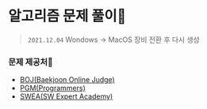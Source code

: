 # 알고리즘 문제 풀이🚀
> `2021.12.04` Wondows → MacOS 장비 전환 후 다시 생성
### 문제 제공처📝
- [BOJ(Baekjoon Online Judge)](https://www.acmicpc.net/)
- [PGM(Programmers)](https://programmers.co.kr/)
- [SWEA(SW Expert Academy)](https://swexpertacademy.com/)